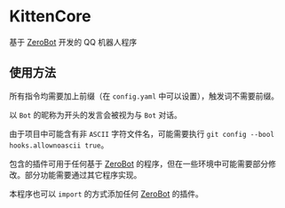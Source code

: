 # KittenCore

基于 [ZeroBot](https://github.com/wdvxdr1123/ZeroBot) 开发的 QQ 机器人程序

## 使用方法

所有指令均需要加上前缀（在 `config.yaml` 中可以设置），触发词不需要前缀。

以 `Bot` 的昵称为开头的发言会被视为与 `Bot` 对话。

由于项目中可能含有非 `ASCII` 字符文件名，可能需要执行 `git config --bool hooks.allownoascii true`。

包含的插件可用于任何基于 [ZeroBot](https://github.com/wdvxdr1123/ZeroBot) 的程序，但在一些环境中可能需要部分修改。部分功能需要通过其它程序实现。

本程序也可以 `import` 的方式添加任何 [ZeroBot](https://github.com/wdvxdr1123/ZeroBot) 的插件。
